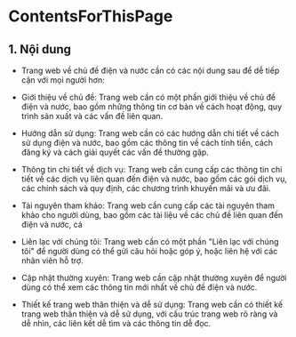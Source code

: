 # ContentsForThisPage
## 1. Nội dung
- Trang web về chủ đề điện và nước cần có các nội dung sau để dễ tiếp cận với mọi người hơn:

- Giới thiệu về chủ đề: Trang web cần có một phần giới thiệu về chủ đề điện và nước, bao gồm những thông tin cơ bản về cách hoạt động,
quy trình sản xuất và các vấn đề liên quan.

- Hướng dẫn sử dụng: Trang web cần có các hướng dẫn chi tiết về cách sử dụng điện và nước, bao gồm các thông tin về cách tính tiền,
cách đăng ký và cách giải quyết các vấn đề thường gặp.

- Thông tin chi tiết về dịch vụ: Trang web cần cung cấp các thông tin chi tiết về các dịch vụ liên quan đến điện và nước, bao gồm 
các gói dịch vụ, các chính sách và quy định, các chương trình khuyến mãi và ưu đãi.
- Tài nguyên tham khảo: Trang web cần cung cấp các tài nguyên tham khảo cho người dùng, bao gồm các tài liệu về các chủ đề
liên quan đến điện và nước, cá

 - Liên lạc với chúng tôi: Trang web cần có một phần "Liên lạc với chúng tôi" để người dùng có thể gửi câu hỏi hoặc góp ý, hoặc liên hệ với các nhân viên hỗ trợ.

 - Cập nhật thường xuyên: Trang web cần cập nhật thường xuyên để người dùng có thể xem các thông tin mới nhất về chủ đề điện và nước.

 - Thiết kế trang web thân thiện và dễ sử dụng: Trang web cần có thiết kế trang web thân thiện và dễ sử dụng, với cấu trúc trang web rõ ràng và dễ nhìn, các liên kết dễ tìm và các thông tin dễ đọc.
